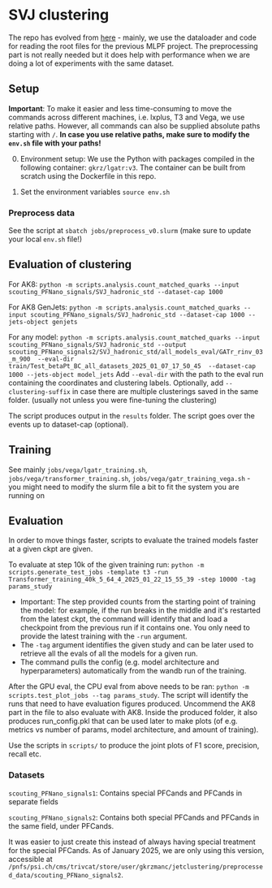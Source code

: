 # SVJ clustering
The repo has evolved from [here](https://github.com/selvaggi/mlpf) - mainly, we use the dataloader and code for reading  the root files for the previous MLPF project. The preprocessing part is not really needed but it does help with performance when we are doing a lot of experiments with the same dataset.

## Setup
**Important**: To make it easier and less time-consuming to move the commands across different machines, i.e. lxplus, T3 and Vega, we use relative paths. However, all commands can also be supplied absolute paths starting with `/`. **In case you use relative paths, make sure to modify the `env.sh` file with your paths!**

0. Environment setup: We use the Python with packages compiled in the following container: `gkrz/lgatr:v3`. The container can be built from scratch using the Dockerfile in this repo.


1. Set the environment variables `source env.sh`


### Preprocess data
See the script at `sbatch jobs/preprocess_v0.slurm` (make sure to update your local `env.sh` file!)

## Evaluation of clustering

For AK8: `python -m scripts.analysis.count_matched_quarks --input scouting_PFNano_signals/SVJ_hadronic_std --dataset-cap 1000`


For AK8 GenJets: `python -m scripts.analysis.count_matched_quarks --input scouting_PFNano_signals/SVJ_hadronic_std --dataset-cap 1000 --jets-object genjets`


For any model: `python -m scripts.analysis.count_matched_quarks --input scouting_PFNano_signals/SVJ_hadronic_std --output scouting_PFNano_signals2/SVJ_hadronic_std/all_models_eval/GATr_rinv_03_m_900  --eval-dir train/Test_betaPt_BC_all_datasets_2025_01_07_17_50_45  --dataset-cap 1000 --jets-object model_jets` Add `--eval-dir` with the path to the eval run containing the coordinates and clustering labels. Optionally, add `--clustering-suffix` in case there are multiple clusterings saved in the same folder. (usually not unless you were fine-tuning the clustering)


The script produces output in the `results` folder. The script goes over the events up to dataset-cap (optional). 


## Training

See mainly `jobs/vega/lgatr_training.sh`, `jobs/vega/transformer_training.sh`, `jobs/vega/gatr_training_vega.sh` - you might need to modify the slurm file a bit to fit the system you are running on

## Evaluation
In order to move things faster, scripts to evaluate the trained models faster at a given ckpt are given. 

To evaluate at step 10k of the given training run: `python -m scripts.generate_test_jobs -template t3 -run Transformer_training_40k_5_64_4_2025_01_22_15_55_39 -step 10000 -tag params_study`
* Important: The step provided counts from the starting point of training the model: for example, if the run breaks in the middle and it's restarted from the latest ckpt, the command will identify that and load a checkpoint from the previous run if it contains one. You only need to provide the latest training with the `-run` argument.
* The `-tag` argument identifies the given study and can be later used to retrieve all the evals of all the models for a given run.
* The command pulls the config (e.g. model architecture and hyperparameters) automatically from the wandb run of the training.

After the GPU eval, the CPU eval from above needs to be ran: `python -m scripts.test_plot_jobs --tag params_study`. The script will identify the runs that need to have evaluation figures produced. Uncommend the AK8 part in the file to also evaluate with AK8. Inside the produced folder, it also produces run_config.pkl that can be used later to make plots (of e.g. metrics vs number of params, model architecture, and amount of training).



Use the scripts in `scripts/` to produce the joint plots of F1 score, precision, recall etc.




### Datasets

`scouting_PFNano_signals1`: Contains special PFCands and PFCands in separate fields

`scouting_PFNano_signals2`: Contains both special PFCands and PFCands in the same field, under PFCands.

It was easier to just create this instead of always having special treatment for the special PFCands. As of January 2025, we are only using this version, accessible at `/pnfs/psi.ch/cms/trivcat/store/user/gkrzmanc/jetclustering/preprocessed_data/scouting_PFNano_signals2`.


